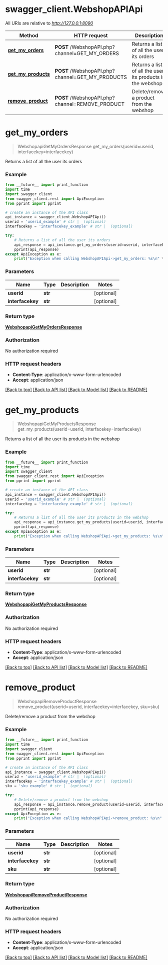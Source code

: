 # swagger_client.WebshopAPIApi

All URIs are relative to *http://127.0.0.1:8090*

Method | HTTP request | Description
------------- | ------------- | -------------
[**get_my_orders**](WebshopAPIApi.md#get_my_orders) | **POST** /WebshopAPI.php?channel&#x3D;GET_MY_ORDERS | Returns a list of all the user its orders
[**get_my_products**](WebshopAPIApi.md#get_my_products) | **POST** /WebshopAPI.php?channel&#x3D;GET_MY_PRODUCTS | Returns a list of all the user its products in the webshop
[**remove_product**](WebshopAPIApi.md#remove_product) | **POST** /WebshopAPI.php?channel&#x3D;REMOVE_PRODUCT | Delete/remove a product from the webshop

# **get_my_orders**
> WebshopapiGetMyOrdersResponse get_my_orders(userid=userid, interfacekey=interfacekey)

Returns a list of all the user its orders

### Example
```python
from __future__ import print_function
import time
import swagger_client
from swagger_client.rest import ApiException
from pprint import pprint

# create an instance of the API class
api_instance = swagger_client.WebshopAPIApi()
userid = 'userid_example' # str |  (optional)
interfacekey = 'interfacekey_example' # str |  (optional)

try:
    # Returns a list of all the user its orders
    api_response = api_instance.get_my_orders(userid=userid, interfacekey=interfacekey)
    pprint(api_response)
except ApiException as e:
    print("Exception when calling WebshopAPIApi->get_my_orders: %s\n" % e)
```

### Parameters

Name | Type | Description  | Notes
------------- | ------------- | ------------- | -------------
 **userid** | **str**|  | [optional] 
 **interfacekey** | **str**|  | [optional] 

### Return type

[**WebshopapiGetMyOrdersResponse**](WebshopapiGetMyOrdersResponse.md)

### Authorization

No authorization required

### HTTP request headers

 - **Content-Type**: application/x-www-form-urlencoded
 - **Accept**: application/json

[[Back to top]](#) [[Back to API list]](../README.md#documentation-for-api-endpoints) [[Back to Model list]](../README.md#documentation-for-models) [[Back to README]](../README.md)

# **get_my_products**
> WebshopapiGetMyProductsResponse get_my_products(userid=userid, interfacekey=interfacekey)

Returns a list of all the user its products in the webshop

### Example
```python
from __future__ import print_function
import time
import swagger_client
from swagger_client.rest import ApiException
from pprint import pprint

# create an instance of the API class
api_instance = swagger_client.WebshopAPIApi()
userid = 'userid_example' # str |  (optional)
interfacekey = 'interfacekey_example' # str |  (optional)

try:
    # Returns a list of all the user its products in the webshop
    api_response = api_instance.get_my_products(userid=userid, interfacekey=interfacekey)
    pprint(api_response)
except ApiException as e:
    print("Exception when calling WebshopAPIApi->get_my_products: %s\n" % e)
```

### Parameters

Name | Type | Description  | Notes
------------- | ------------- | ------------- | -------------
 **userid** | **str**|  | [optional] 
 **interfacekey** | **str**|  | [optional] 

### Return type

[**WebshopapiGetMyProductsResponse**](WebshopapiGetMyProductsResponse.md)

### Authorization

No authorization required

### HTTP request headers

 - **Content-Type**: application/x-www-form-urlencoded
 - **Accept**: application/json

[[Back to top]](#) [[Back to API list]](../README.md#documentation-for-api-endpoints) [[Back to Model list]](../README.md#documentation-for-models) [[Back to README]](../README.md)

# **remove_product**
> WebshopapiRemoveProductResponse remove_product(userid=userid, interfacekey=interfacekey, sku=sku)

Delete/remove a product from the webshop

### Example
```python
from __future__ import print_function
import time
import swagger_client
from swagger_client.rest import ApiException
from pprint import pprint

# create an instance of the API class
api_instance = swagger_client.WebshopAPIApi()
userid = 'userid_example' # str |  (optional)
interfacekey = 'interfacekey_example' # str |  (optional)
sku = 'sku_example' # str |  (optional)

try:
    # Delete/remove a product from the webshop
    api_response = api_instance.remove_product(userid=userid, interfacekey=interfacekey, sku=sku)
    pprint(api_response)
except ApiException as e:
    print("Exception when calling WebshopAPIApi->remove_product: %s\n" % e)
```

### Parameters

Name | Type | Description  | Notes
------------- | ------------- | ------------- | -------------
 **userid** | **str**|  | [optional] 
 **interfacekey** | **str**|  | [optional] 
 **sku** | **str**|  | [optional] 

### Return type

[**WebshopapiRemoveProductResponse**](WebshopapiRemoveProductResponse.md)

### Authorization

No authorization required

### HTTP request headers

 - **Content-Type**: application/x-www-form-urlencoded
 - **Accept**: application/json

[[Back to top]](#) [[Back to API list]](../README.md#documentation-for-api-endpoints) [[Back to Model list]](../README.md#documentation-for-models) [[Back to README]](../README.md)

